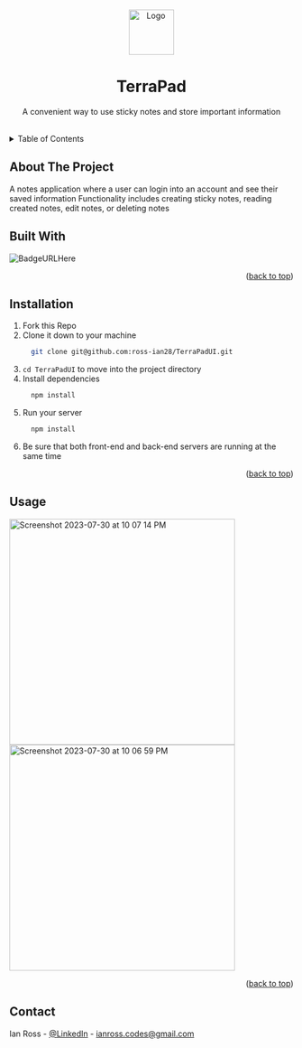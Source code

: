 <a name="readme-top"></a>


<!-- PROJECT LOGO -->
<br />
<div align="center">
  <a href="https://github.com/othneildrew/Best-README-Template">
    <img src="./logo.png" alt="Logo" width="80" height="80">
  </a>

  <h1 align="center">TerraPad</h1>

  <p align="center">
    A convenient way to use sticky notes and store important information
    <br />
    <br />
  </p>
</div>


<!-- TABLE OF CONTENTS -->
<details>
  <summary>Table of Contents</summary>
  <ol>
    <li>
      <a href="#about-the-project">About The Project</a>
      <ul>
        <li><a href="#built-with">Built With</a></li>
      </ul>
    </li>
      <li><a href="#installation">Installation</a></li>
    <li><a href="#usage">Usage</a></li>
    <li><a href="#contact">Contact</a></li>
  </ol>
</details>



<!-- ABOUT THE PROJECT -->
## About The Project

A notes application where a user can login into an account and see their saved information
Functionality includes creating sticky notes, reading created notes, edit notes, or deleting notes



## Built With
  ![BadgeURLHere](https://img.shields.io/badge/React-20232A?style=for-the-badge&logo=react&logoColor=61DAFB)
  <p align="right">(<a href="#readme-top">back to top</a>)</p>

  
## Installation

1. Fork this Repo
2. Clone it down to your machine
   ```sh
     git clone git@github.com:ross-ian28/TerraPadUI.git
   ```
4. `cd TerraPadUI` to move into the project directory
5. Install dependencies
   ```sh
     npm install
   ```
6. Run your server
   ```sh
     npm install
   ```
8. Be sure that both front-end and back-end servers are running at the same time

<p align="right">(<a href="#readme-top">back to top</a>)</p>



<!-- USAGE EXAMPLES -->
## Usage
<img width="400" alt="Screenshot 2023-07-30 at 10 07 14 PM" src="https://github.com/ross-ian28/TerraPadUI/assets/92543573/ee57d34e-9f31-43c9-a811-d32c144a249c">
<br>
<img width="400" alt="Screenshot 2023-07-30 at 10 06 59 PM" src="https://github.com/ross-ian28/TerraPadUI/assets/92543573/73757cd5-08b2-4d12-8c88-aa9639efe285">


<p align="right">(<a href="#readme-top">back to top</a>)</p>


<!-- CONTACT -->
## Contact

Ian Ross - [@LinkedIn](https://github.com/ross-ian28) - ianross.codes@gmail.com
